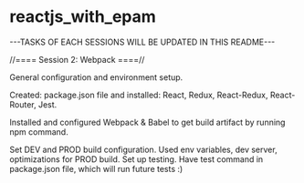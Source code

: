 # reactjs_with_epam

---TASKS OF EACH SESSIONS WILL BE UPDATED IN THIS README---

//==== Session 2: Webpack ====//

General configuration and environment setup.

Created: 
package.json file 
and 
installed: 
React, Redux, React-Redux, React-Router, Jest. 

Installed and configured Webpack & Babel to get build artifact by running npm command.

Set DEV and PROD build configuration. 
Used env variables, dev server, optimizations for PROD build. 
Set up testing. Have test command in package.json file, which will run future tests :)

